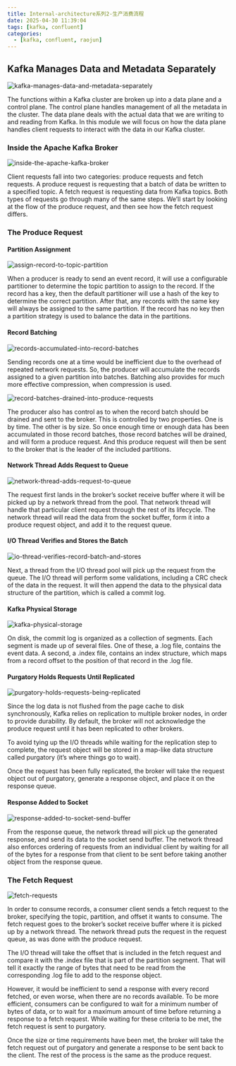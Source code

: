 ```yaml
---
title: Internal-architecture系列2-生产消费流程
date: 2025-04-30 11:39:04
tags: [kafka, confluent]
categories:
  - [kafka, confluent, raojun]
---
```

## Kafka Manages Data and Metadata Separately

![kafka-manages-data-and-metadata-separately](https://images.ctfassets.net/gt6dp23g0g38/6dIHZmyFufygLqoOZl9NK8/568033253444bede095afcea83924c44/Kafka_Internals_015.png)

The functions within a Kafka cluster are broken up into a data plane and a control plane. The control plane handles management of all the metadata in the cluster. The data plane deals with the actual data that we are writing to and reading from Kafka. In this module we will focus on how the data plane handles client requests to interact with the data in our Kafka cluster.

### Inside the Apache Kafka Broker

<!-- more -->

![inside-the-apache-kafka-broker](https://images.ctfassets.net/gt6dp23g0g38/39R8M25VXtbor8PP0Uv5Zh/1ed96b8c15b8c8ddf81f1e0ab02e5b77/Kafka_Internals_016.png)

Client requests fall into two categories: produce requests and fetch requests. A produce request is requesting that a batch of data be written to a specified topic. A fetch request is requesting data from Kafka topics. Both types of requests go through many of the same steps. We’ll start by looking at the flow of the produce request, and then see how the fetch request differs.

### The Produce Request

#### Partition Assignment

![assign-record-to-topic-partition](https://images.ctfassets.net/gt6dp23g0g38/5Qq3ds3kJrtshhvRzZjZyP/44dbea0648c47600604830abf53c531e/Kafka_Internals_017.png)

When a producer is ready to send an event record, it will use a configurable partitioner to determine the topic partition to assign to the record. If the record has a key, then the default partitioner will use a hash of the key to determine the correct partition. After that, any records with the same key will always be assigned to the same partition. If the record has no key then a partition strategy is used to balance the data in the partitions.

#### Record Batching

![records-accumulated-into-record-batches](https://images.ctfassets.net/gt6dp23g0g38/4QinkT7rPaVuBNxl7hDjgq/2a3f4a75025fcec086baef7a2d51e463/Kafka_Internals_018.png)

Sending records one at a time would be inefficient due to the overhead of repeated network requests. So, the producer will accumulate the records assigned to a given partition into batches. Batching also provides for much more effective compression, when compression is used.

![record-batches-drained-into-produce-requests](https://images.ctfassets.net/gt6dp23g0g38/3hoJH0UikvCaqQbehedxWf/1d8d5556eab57f9c975333506bc06eb7/Kafka_Internals_019.png)

The producer also has control as to when the record batch should be drained and sent to the broker. This is controlled by two properties. One is by time. The other is by size. So once enough time or enough data has been accumulated in those record batches, those record batches will be drained, and will form a produce request. And this produce request will then be sent to the broker that is the leader of the included partitions.

#### Network Thread Adds Request to Queue

![network-thread-adds-request-to-queue](https://images.ctfassets.net/gt6dp23g0g38/7at83emsdcw5xzqGabaWjw/564cdb3a272b62c88e30e2827fb9f305/Kafka_Internals_020.png)

The request first lands in the broker’s socket receive buffer where it will be picked up by a network thread from the pool. That network thread will handle that particular client request through the rest of its lifecycle. The network thread will read the data from the socket buffer, form it into a produce request object, and add it to the request queue.

#### I/O Thread Verifies and Stores the Batch

![io-thread-verifies-record-batch-and-stores](https://images.ctfassets.net/gt6dp23g0g38/5yYOWLCfh5E9ozctlPTxoc/0a66713c20e98c01bb4e91f385000095/Kafka_Internals_021.png)

Next, a thread from the I/O thread pool will pick up the request from the queue. The I/O thread will perform some validations, including a CRC check of the data in the request. It will then append the data to the physical data structure of the partition, which is called a commit log.

#### Kafka Physical Storage

![kafka-physical-storage](https://images.ctfassets.net/gt6dp23g0g38/6BStOsjiQRncUJUEXIeo1s/a38554930ab928132ec2244d53efa149/Kafka_Internals_022.png)

On disk, the commit log is organized as a collection of segments. Each segment is made up of several files. One of these, a .log file, contains the event data. A second, a .index file, contains an index structure, which maps from a record offset to the position of that record in the .log file.

#### Purgatory Holds Requests Until Replicated

![purgatory-holds-requests-being-replicated](https://images.ctfassets.net/gt6dp23g0g38/50DNQZvomT50ZIrqo31F9I/424dfbbc61fa3c999f7a7e6760652a2a/Kafka_Internals_024.png)

Since the log data is not flushed from the page cache to disk synchronously, Kafka relies on replication to multiple broker nodes, in order to provide durability. By default, the broker will not acknowledge the produce request until it has been replicated to other brokers.

To avoid tying up the I/O threads while waiting for the replication step to complete, the request object will be stored in a map-like data structure called purgatory (it’s where things go to wait).

Once the request has been fully replicated, the broker will take the request object out of purgatory, generate a response object, and place it on the response queue.

#### Response Added to Socket

![response-added-to-socket-send-buffer](https://images.ctfassets.net/gt6dp23g0g38/23uvk4KmFEHuMAHcgxHCj5/3eeedaabd5520f9aab2b8f40fb763bcb/Kafka_Internals_025.png)

From the response queue, the network thread will pick up the generated response, and send its data to the socket send buffer. The network thread also enforces ordering of requests from an individual client by waiting for all of the bytes for a response from that client to be sent before taking another object from the response queue.

### The Fetch Request

![fetch-requests](https://images.ctfassets.net/gt6dp23g0g38/130jkNPNKOm2I6QizpNtu7/a90e9d3e66da6f98208fe2882f824f5b/Kafka_Internals_026.png)

In order to consume records, a consumer client sends a fetch request to the broker, specifying the topic, partition, and offset it wants to consume. The fetch request goes to the broker’s socket receive buffer where it is picked up by a network thread. The network thread puts the request in the request queue, as was done with the produce request.

The I/O thread will take the offset that is included in the fetch request and compare it with the .index file that is part of the partition segment. That will tell it exactly the range of bytes that need to be read from the corresponding .log file to add to the response object.

However, it would be inefficient to send a response with every record fetched, or even worse, when there are no records available. To be more efficient, consumers can be configured to wait for a minimum number of bytes of data, or to wait for a maximum amount of time before returning a response to a fetch request. While waiting for these criteria to be met, the fetch request is sent to purgatory.

Once the size or time requirements have been met, the broker will take the fetch request out of purgatory and generate a response to be sent back to the client. The rest of the process is the same as the produce request.

